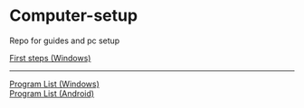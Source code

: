 # Computer-setup
Repo for guides and pc setup

[First steps (Windows)](first-steps/Windows)

---

[Program List (Windows)](list-programs/Windows)  
[Program List (Android)](list-programs/Android)